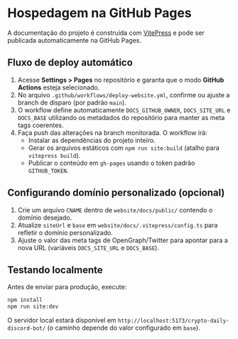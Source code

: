 # Hospedagem na GitHub Pages

A documentação do projeto é construída com [VitePress](https://vitepress.dev/) e pode ser publicada automaticamente na GitHub Pages.

## Fluxo de deploy automático

1. Acesse **Settings > Pages** no repositório e garanta que o modo **GitHub Actions** esteja selecionado.
2. No arquivo `.github/workflows/deploy-website.yml`, confirme ou ajuste a branch de disparo (por padrão `main`).
3. O workflow define automaticamente `DOCS_GITHUB_OWNER`, `DOCS_SITE_URL` e `DOCS_BASE` utilizando os metadados do repositório para manter as meta tags coerentes.
4. Faça push das alterações na branch monitorada. O workflow irá:
   - Instalar as dependências do projeto inteiro.
   - Gerar os arquivos estáticos com `npm run site:build` (atalho para `vitepress build`).
   - Publicar o conteúdo em `gh-pages` usando o token padrão `GITHUB_TOKEN`.

## Configurando domínio personalizado (opcional)

1. Crie um arquivo `CNAME` dentro de `website/docs/public/` contendo o domínio desejado.
2. Atualize `siteUrl` e `base` em `website/docs/.vitepress/config.ts` para refletir o domínio personalizado.
3. Ajuste o valor das meta tags de OpenGraph/Twitter para apontar para a nova URL (variáveis `DOCS_SITE_URL` e `DOCS_BASE`).

## Testando localmente

Antes de enviar para produção, execute:

```bash
npm install
npm run site:dev
```

O servidor local estará disponível em `http://localhost:5173/crypto-daily-discord-bot/` (o caminho depende do valor configurado em `base`).
